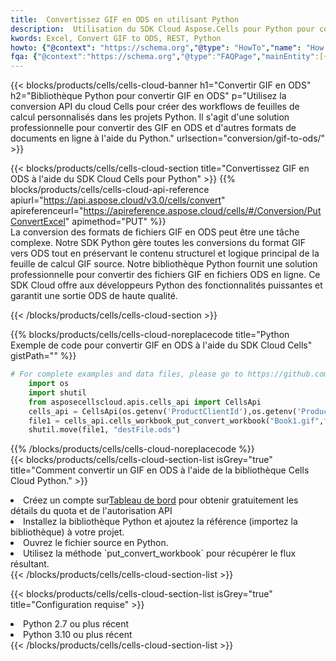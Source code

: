 ```yaml
---
title:  Convertissez GIF en ODS en utilisant Python
description:  Utilisation du SDK Cloud Aspose.Cells pour Python pour convertir un fichier au format GIF en fichier au format ODS.
kwords: Excel, Convert GIF to ODS, REST, Python
howto: {"@context": "https://schema.org","@type": "HowTo","name": "How to convert GIF to ODS using the Cells Cloud Python library.","description": "How to convert GIF to ODS using the Cells Cloud Python library.","image": {"@type": "ImageObject"},"url": "/python/conversion/gif-to-ods/","step": [{ "@type": "HowToStep","name": "How to convert GIF to ODS using the Cells Cloud Python library. step 1", "image": {"@type": "ImageObject",},"url": "/python/conversion/gif-to-ods/","text": "Register an account at <a href='https://dashboard.aspose.cloud/'>Dashboard</a> to get free API quota & authorization details",},{ "@type": "HowToStep","name": "How to convert GIF to ODS using the Cells Cloud Python library. step 1", "image": {"@type": "ImageObject",},"url": "/python/conversion/gif-to-ods/","text": "Install Python library and add the reference (import the library) to your project.",},{ "@type": "HowToStep","name": "How to convert GIF to ODS using the Cells Cloud Python library. step 1", "image": {"@type": "ImageObject",},"url": "/python/conversion/gif-to-ods/","text": "Open the source file in Python.",},{ "@type": "HowToStep","name": "How to convert GIF to ODS using the Cells Cloud Python library. step 1", "image": {"@type": "ImageObject",},"url": "/python/conversion/gif-to-ods/","text": "Use the `put_convert_workbook` method to retrieve the resulting stream.",}, ],"supply": {"@type": "HowToSupply","name": "document"},"tool": [{"@type": "HowToTool","name": "PyCharm, Visual Studio Code, Sublime, Eclipse"},{"@type": "HowToTool","name": "Aspose Cells"}],"totalTime": "PT6M"}
fqa: {"@context":"https://schema.org","@type":"FAQPage","mainEntity":[{"@type":"Question","name":"Why convert file formats in C# using REST API?","acceptedAnswer":{"@type":"Answer","text":"Documents are encoded in many ways, and some files may be incompatible with the software you use. To open and read such files, just convert them to appropriate file formats.<br/><ol><li>Install .NET SDK and add the reference (import the library) to your project.</li><li>Open the source file in C# using REST API.</li><li>Call the PutConvertWorkbookRequest() method, passing an output filename with required extension.</li><li>Get the result of conversion as a separate file.</li></ol>"}},{"@type":"Question","name":"What file formats can I convert with your C# library?","acceptedAnswer":{"@type":"Answer","text":"We support a variety of file formats for conversion using .NET library, including XLSX, Excel, xls , PDF, CSV, HTML, Markdown, XML, PNG, JPG, TIFF, Json, TXT and many more."}},{"@type":"Question","name":"What is the maximum allowed file size for conversion using this .NET library?","acceptedAnswer":{"@type":"Answer","text":"There are no file size limits for format conversions using .NET library."}}]}
---
```

{{< blocks/products/cells/cells-cloud-banner h1="Convertir GIF en ODS" h2="Bibliothèque Python pour convertir GIF en ODS" p="Utilisez la conversion API du cloud Cells pour créer des workflows de feuilles de calcul personnalisés dans les projets Python. Il s\'agit d\'une solution professionnelle pour convertir des GIF en ODS et d\'autres formats de documents en ligne à l\'aide du Python." urlsection="conversion/gif-to-ods/" >}}

{{< blocks/products/cells/cells-cloud-section title="Convertissez GIF en ODS à l\'aide du SDK Cloud Cells pour Python" >}}
{{% blocks/products/cells/cells-cloud-api-reference apiurl="https://api.aspose.cloud/v3.0/cells/convert" apireferenceurl="https://apireference.aspose.cloud/cells/#/Conversion/PutConvertExcel" apimethod="PUT" %}}
<br/>
La conversion des formats de fichiers GIF en ODS peut être une tâche complexe. Notre SDK Python gère toutes les conversions du format GIF vers ODS tout en préservant le contenu structurel et logique principal de la feuille de calcul GIF source. Notre bibliothèque Python fournit une solution professionnelle pour convertir des fichiers GIF en fichiers ODS en ligne. Ce SDK Cloud offre aux développeurs Python des fonctionnalités puissantes et garantit une sortie ODS de haute qualité.

{{< /blocks/products/cells/cells-cloud-section >}}

{{% blocks/products/cells/cells-cloud-noreplacecode title="Python Exemple de code pour convertir GIF en ODS à l\'aide du SDK Cloud Cells" gistPath="" %}}
 
```python
# For complete examples and data files, please go to https://github.com/aspose-cells-cloud/aspose-cells-cloud-python/
    import os
    import shutil
    from asposecellscloud.apis.cells_api import CellsApi
    cells_api = CellsApi(os.getenv('ProductClientId'),os.getenv('ProductClientSecret'))
    file1 = cells_api.cells_workbook_put_convert_workbook("Book1.gif",format="ods")
    shutil.move(file1, "destFile.ods")     
```
 
{{% /blocks/products/cells/cells-cloud-noreplacecode %}}
<br/>
{{< blocks/products/cells/cells-cloud-section-list isGrey="true" title="Comment convertir un GIF en ODS à l\'aide de la bibliothèque Cells Cloud Python." >}}
<li> Créez un compte sur<a href="https://dashboard.aspose.cloud/">Tableau de bord</a> pour obtenir gratuitement les détails du quota et de l'autorisation API</li>
<li>Installez la bibliothèque Python et ajoutez la référence (importez la bibliothèque) à votre projet.</li>
<li>Ouvrez le fichier source en Python.</li>
<li>Utilisez la méthode `put_convert_workbook` pour récupérer le flux résultant.</li>
{{< /blocks/products/cells/cells-cloud-section-list >}}

{{< blocks/products/cells/cells-cloud-section-list isGrey="true" title="Configuration requise" >}}
<li>Python 2.7 ou plus récent</li>
<li>Python 3.10 ou plus récent</li>
{{< /blocks/products/cells/cells-cloud-section-list >}}
